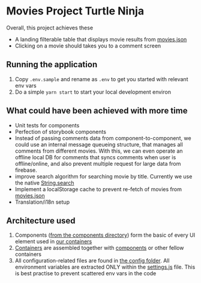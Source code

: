 # Movies Project Turtle Ninja

Overall, this project achieves these
  - A landing filterable table that displays movie results from [movies.json](https://tender-mclean-00a2bd.netlify.app/web/movies.json)
  - Clicking on a movie should takes you to a comment screen
 
## Running the application
1. Copy `.env.sample` and rename as `.env` to get you started with relevant env vars
2. Do a simple `yarn start` to start your local development environ

## What could have been achieved with more time
  - Unit tests for components
  - Perfection of storybook components
  - Instead of passing comments data from component-to-component, we could use an internal message queueing structure, that manages all comments from different movies. With this, we can even operate an offline local DB for comments that syncs comments when user is offline/online, and also prevent multiple request for large data from firebase.
  - improve search algorithm for searching movie by title. Currently we use the native [String.search](https://developer.mozilla.org/en-US/docs/Web/JavaScript/Reference/Global_Objects/String/search)
  - Implement a localStorage cache to prevent re-fetch of movies from [movies.json](https://tender-mclean-00a2bd.netlify.app/web/movies.json)
  - Translation/i18n setup
  

## Architecture used
1. Components ([from the components directory](src/components)) form the basic of every UI element used in [our containers](src/containers)
2. [Containers](src/containers) are assembled together with [components](src/components) or other fellow containers
3. All configuration-related files are found in [the config folder](src/config). All environment variables are extracted ONLY within the [settings.js](src/config/settings.js) file. This is best practise to prevent scattered env vars in the code
